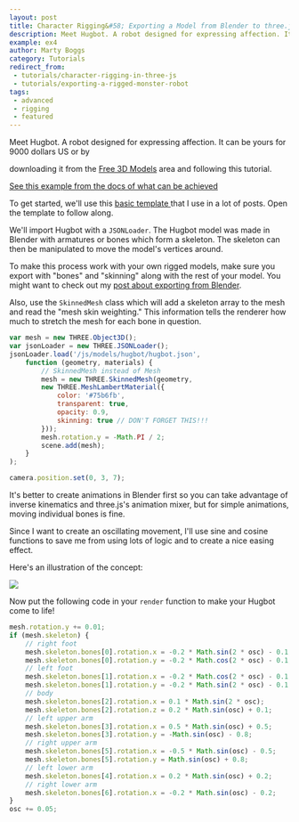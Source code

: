 ```yaml
---
layout: post
title: Character Rigging&#58; Exporting a Model from Blender to three.js
description: Meet Hugbot. A robot designed for expressing affection. It can be yours for 9000 dollars US or by downloading it from the Free 3D Models page. The Hugbot model was made in Blender with armatures or bones which form a skeleton. The skeleton can then be manipulated to move the model's vertices around.
example: ex4
author: Marty Boggs
category: Tutorials
redirect_from:
 - tutorials/character-rigging-in-three-js
 - tutorials/exporting-a-rigged-monster-robot
tags:
 - advanced
 - rigging
 - featured
---
```

Meet Hugbot. A robot designed for expressing affection. It can be yours for 9000 dollars US or by
<!--more-->
downloading it from the [Free 3D Models](/models/hugbot) area and following this tutorial.

<a href="https://threejs.org/examples/?q=morph#webgl_animation_skinning_morph" rel="nofollow" target="_blank">See this example from the docs of what can be achieved</a> <i class="fa fa-external-link"></i>

To get started, we'll use this <a href="{{site.url}}/threejs-world-blank-template.html" download="threejs-world-{{page.example}}.html">basic template <i class="fa fa-download"></i></a> that I use in a lot of posts. Open the template to follow along.

We'll import Hugbot with a `JSONLoader`. The Hugbot model was made in Blender with armatures or bones which form a skeleton. The skeleton can then be manipulated to move the model's vertices around.

To make this process work with your own rigged models, make sure you export with "bones" and "skinning" along with the rest of your model. You might want to check out my <a href="{{site.url}}/tutorials/export-a-model-from-blender">post about exporting from Blender</a>.

Also, use the `SkinnedMesh` class which will add a skeleton array to the mesh and read the "mesh skin weighting." This information tells the renderer how much to stretch the mesh for each bone in question.

```javascript
var mesh = new THREE.Object3D();
var jsonLoader = new THREE.JSONLoader();
jsonLoader.load('/js/models/hugbot/hugbot.json',
	function (geometry, materials) {
		// SkinnedMesh instead of Mesh
		mesh = new THREE.SkinnedMesh(geometry,
		new THREE.MeshLambertMaterial({
			color: '#75b6fb',
			transparent: true,
			opacity: 0.9,
			skinning: true // DON'T FORGET THIS!!!
		}));
		mesh.rotation.y = -Math.PI / 2;
		scene.add(mesh);
	}
);

camera.position.set(0, 3, 7);
```

It's better to create animations in Blender first so you can take advantage of inverse kinematics and three.js's animation mixer, but for simple animations, moving individual bones is fine.

Since I want to create an oscillating movement, I'll use sine and cosine functions to save me from using lots of logic and to create a nice easing effect.

Here's an illustration of the concept:

<img src="{{site.url}}/images/sine.gif">

Now put the following code in your `render` function to make your Hugbot come to life!

```javascript
mesh.rotation.y += 0.01;
if (mesh.skeleton) {
	// right foot
	mesh.skeleton.bones[0].rotation.x = -0.2 * Math.sin(2 * osc) - 0.1;
	mesh.skeleton.bones[0].rotation.y = -0.2 * Math.cos(2 * osc) - 0.1;
	// left foot
	mesh.skeleton.bones[1].rotation.x = -0.2 * Math.cos(2 * osc) - 0.1;
	mesh.skeleton.bones[1].rotation.y = -0.2 * Math.sin(2 * osc) - 0.1;
	// body
	mesh.skeleton.bones[2].rotation.x = 0.1 * Math.sin(2 * osc);
	mesh.skeleton.bones[2].rotation.z = 0.2 * Math.sin(osc) + 0.1;
	// left upper arm
	mesh.skeleton.bones[3].rotation.x = 0.5 * Math.sin(osc) + 0.5;
	mesh.skeleton.bones[3].rotation.y = -Math.sin(osc) - 0.8;
	// right upper arm
	mesh.skeleton.bones[5].rotation.x = -0.5 * Math.sin(osc) - 0.5;
	mesh.skeleton.bones[5].rotation.y = Math.sin(osc) + 0.8;
	// left lower arm
	mesh.skeleton.bones[4].rotation.x = 0.2 * Math.sin(osc) + 0.2;
	// right lower arm
	mesh.skeleton.bones[6].rotation.x = -0.2 * Math.sin(osc) - 0.2;
}
osc += 0.05;
```
